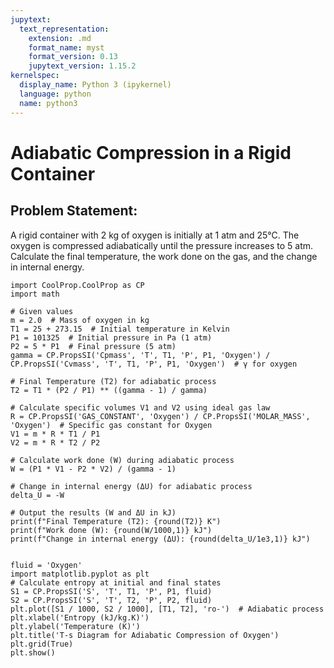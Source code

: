 ```yaml
---
jupytext:
  text_representation:
    extension: .md
    format_name: myst
    format_version: 0.13
    jupytext_version: 1.15.2
kernelspec:
  display_name: Python 3 (ipykernel)
  language: python
  name: python3
---
```


# Adiabatic Compression in a Rigid Container

## Problem Statement:
A rigid container with 2 kg of oxygen is initially at 1 atm and 25°C. 
The oxygen is compressed adiabatically until the pressure increases to 5 atm. 
Calculate the final temperature, the work done on the gas, and the change in internal energy.

```{code-cell} ipython3
import CoolProp.CoolProp as CP
import math

# Given values
m = 2.0  # Mass of oxygen in kg
T1 = 25 + 273.15  # Initial temperature in Kelvin
P1 = 101325  # Initial pressure in Pa (1 atm)
P2 = 5 * P1  # Final pressure (5 atm)
gamma = CP.PropsSI('Cpmass', 'T', T1, 'P', P1, 'Oxygen') / CP.PropsSI('Cvmass', 'T', T1, 'P', P1, 'Oxygen')  # γ for oxygen

# Final Temperature (T2) for adiabatic process
T2 = T1 * (P2 / P1) ** ((gamma - 1) / gamma)

# Calculate specific volumes V1 and V2 using ideal gas law
R = CP.PropsSI('GAS_CONSTANT', 'Oxygen') / CP.PropsSI('MOLAR_MASS', 'Oxygen')  # Specific gas constant for Oxygen
V1 = m * R * T1 / P1
V2 = m * R * T2 / P2

# Calculate work done (W) during adiabatic process
W = (P1 * V1 - P2 * V2) / (gamma - 1)

# Change in internal energy (ΔU) for adiabatic process
delta_U = -W

# Output the results (W and ΔU in kJ)
print(f"Final Temperature (T2): {round(T2)} K")
print(f"Work done (W): {round(W/1000,1)} kJ")
print(f"Change in internal energy (ΔU): {round(delta_U/1e3,1)} kJ")
```

```{code-cell} ipython3

```

```{code-cell} ipython3
fluid = 'Oxygen'
import matplotlib.pyplot as plt
# Calculate entropy at initial and final states
S1 = CP.PropsSI('S', 'T', T1, 'P', P1, fluid)
S2 = CP.PropsSI('S', 'T', T2, 'P', P2, fluid)
plt.plot([S1 / 1000, S2 / 1000], [T1, T2], 'ro-')  # Adiabatic process
plt.xlabel('Entropy (kJ/kg.K)')
plt.ylabel('Temperature (K)')
plt.title('T-s Diagram for Adiabatic Compression of Oxygen')
plt.grid(True)
plt.show()
```
